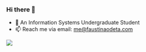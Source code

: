 ### Hi there 👋

<!--
**faustinaodetaa/faustinaodetaa** is a ✨ _special_ ✨ repository because its `README.md` (this file) appears on your GitHub profile.

Here are some ideas to get you started:


- 🌱 I’m currently learning ...
- 👯 I’m looking to collaborate on ...
- 🤔 I’m looking for help with ...
- 💬 Ask me about ...
- 📫 How to reach me: ...
- 😄 Pronouns: ...
- ⚡ Fun fact: ...
-->
- 🔭 An Information Systems Undergraduate Student
- 📫 Reach me via email: <a href="mailto:me@faustinaodeta.com">me@faustinaodeta.com<a/>
  
![](https://github-readme-stats.vercel.app/api/top-langs/?username=faustinaodetaa&theme=gotham&hide_border=true&include_all_commits=true&count_private=true&layout=compact&exclude_repo=my-portfolio&exclude_repo=adventure-of-lorenzo&langs_count=8)
